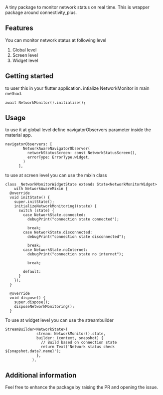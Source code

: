 <!--
This README describes the package. If you publish this package to pub.dev,
this README's contents appear on the landing page for your package.

For information about how to write a good package README, see the guide for
[writing package pages](https://dart.dev/tools/pub/writing-package-pages).

For general information about developing packages, see the Dart guide for
[creating packages](https://dart.dev/guides/libraries/create-packages)
and the Flutter guide for
[developing packages and plugins](https://flutter.dev/to/develop-packages).
-->

A tiny package to monitor network status on real time. This is wrapper package around connectivity_plus.

## Features

You can monitor network status at following level
 1. Global level
 2. Screen level
 3. Widget level

## Getting started

to user this in your flutter application. 
intialize NetworkMonitor in main method.

```
await NetworkMonitor().initialize();
```


## Usage

to use it at global level define navigatorObservers parameter inside the material app.

```
navigatorObservers: [
        NetworkAwareNavigatorObserver(
          networkStatusScreen: const NetworkStatusScreen(),
          errorType: ErrorType.widget,
        )
      ],
```

to use at screen level you can use the mixin class

```
class _NetworkMonitorWidgetState extends State<NetworkMonitorWidget>
    with NetworkAwareMixin {
  @override
  void initState() {
    super.initState();
    initializeNetworkMonitoring((state) {
      switch (state) {
        case NetworkState.connected:
          debugPrint("connection state connected");

          break;
        case NetworkState.disconnected:
          debugPrint("connection state disconnected");

          break;
        case NetworkState.noInternet:
          debugPrint("connection state no internet");

          break;

        default:
      }
    });
  }

  @override
  void dispose() {
    super.dispose();
    disposeNetworkMonitoring();
  }

```

To use at widget level you can use the streambuilder

```
StreamBuilder<NetworkState>(
              stream: NetworkMonitor().state,
              builder: (context, snapshot) {
                // Build based on connection state
                return Text('Network status check ${snapshot.data?.name}');
              },
            ),
```

## Additional information

Feel free to enhance the package by raising the PR and opening the issue.
